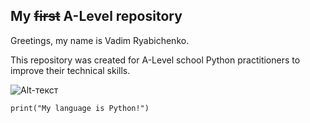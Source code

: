 My ~~first~~ A-Level repository
---
Greetings, my name is Vadim Ryabichenko.

This repository was created for A-Level school Python practitioners to improve their technical skills.

![Alt-текст](https://st2.depositphotos.com/1032463/6268/i/450/depositphotos_62689899-stock-photo-programmer-occupation-writing-programming-code.jpg)

`print("My language is Python!")`
